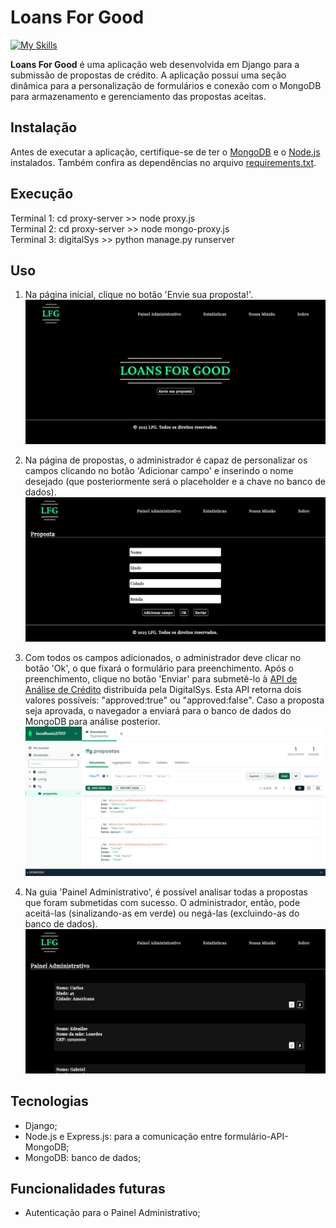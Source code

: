 # Loans For Good
[![My Skills](https://skillicons.dev/icons?i=django,mongodb,nodejs,express,&theme=dark)](https://skillicons.dev)

**Loans For Good** é uma aplicação web desenvolvida em Django para a submissão de propostas de crédito. A aplicação possui uma seção dinâmica para a personalização de formulários e conexão com o MongoDB para armazenamento e gerenciamento das propostas aceitas.

## Instalação
Antes de executar a aplicação, certifique-se de ter o [MongoDB](https://www.mongodb.com/pt-br) e o [Node.js](https://nodejs.org/en) instalados. Também confira as dependências no arquivo [requirements.txt](/requirements.txt).

## Execução 
Terminal 1: cd proxy-server >> node proxy.js <br>
Terminal 2: cd proxy-server >> node mongo-proxy.js <br>
Terminal 3:  digitalSys >> python manage.py runserver <br> 

## Uso
1. Na página inicial, clique no botão 'Envie sua proposta!'. 
![Index](/digitalSys/lfg/static/images/readme/index.PNG)

2. Na página de propostas, o administrador é capaz de personalizar os campos clicando no botão 'Adicionar campo' e inserindo o nome desejado (que posteriormente será o placeholder e a chave no banco de dados). 
![Index](/digitalSys/lfg/static/images/readme/proposta.gif)

3. Com todos os campos adicionados, o administrador deve clicar no botão 'Ok', o que fixará o formulário para preenchimento. Após o preenchimento, clique no botão 'Enviar' para submetê-lo à [API de Análise de Crédito](https://loan-processor.digitalsys.com.br/swagger/index.html) distribuída pela DigitalSys. Esta API retorna dois valores possíveis: "approved:true" ou "approved:false". Caso a proposta seja aprovada, o navegador a enviará para o banco de dados do MongoDB para análise posterior.
![Index](/digitalSys/lfg/static/images/readme/mongo.PNG)

4. Na guia 'Painel Administrativo', é possível analisar todas a propostas que foram submetidas com sucesso. O administrador, então, pode aceitá-las (sinalizando-as em verde) ou negá-las (excluindo-as do banco de dados). 
![Index](/digitalSys/lfg/static/images/readme/painelAdm.gif)

## Tecnologias 
* Django;
* Node.js e Express.js: para a comunicação entre formulário-API-MongoDB;
* MongoDB: banco de dados;

## Funcionalidades futuras
*  Autenticação para o Painel Administrativo;

